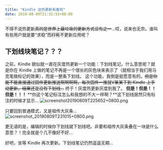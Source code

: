 ```yaml
---
title: "Kindle 这热更新有毒吧"
date: 2019-08-09T21:32:53+08:00
---
```

不得不说热更新<del>真的是世界上最垃圾的更新方式没有之一</del>…哎，说来也无奈。谁叫有些用户就是要“求稳”而<del>打死</del>不更新应用呢？

## [](#下划线块笔记？？？ "下划线块笔记？？？")下划线块笔记？？？

之前，Kindle 貌似就一直在灰度热更新一个功能：下划线笔记。什么意思呢？就是你在 Kindle 上做的笔记不再是一个很长的灰色块来表示了（就相当于我们用马克笔做标记的效果），而是一整条下划线。
这个功能，我倒是挺愿意有的。<del>但是你能不能直接通过固件更新推送啊啊啊啊，每次固件一推就V某某下到 Kindle 上手动更新，结果还是没有下划线…</del>
终于！灰度热更新灰度到我了。
**但是！但是！！但是！！！**
**你这个笔记标注怎么和我想的不大一样啊？**这下划线居然只有标注的时候才显示…
![screenshot20190809T225652+0800.png](https://i.loli.net/2019/08/09/9FMDZtg2wbV3yxW.png)

只要回到普通模式，又是祖传大灰条…
![screenshot_20190809T231015+0800.png](https://i.loli.net/2019/08/09/qR2hm9fgnjxPKDT.png)

更无语的是，编辑的时候你下划线就下划线吧。非要和祖传大灰条叠在一块是什么意思？！完全就是个几不像好不好…

好吧，坐等 Kindle 再次更新。下划线笔记仍然遥遥无期…
